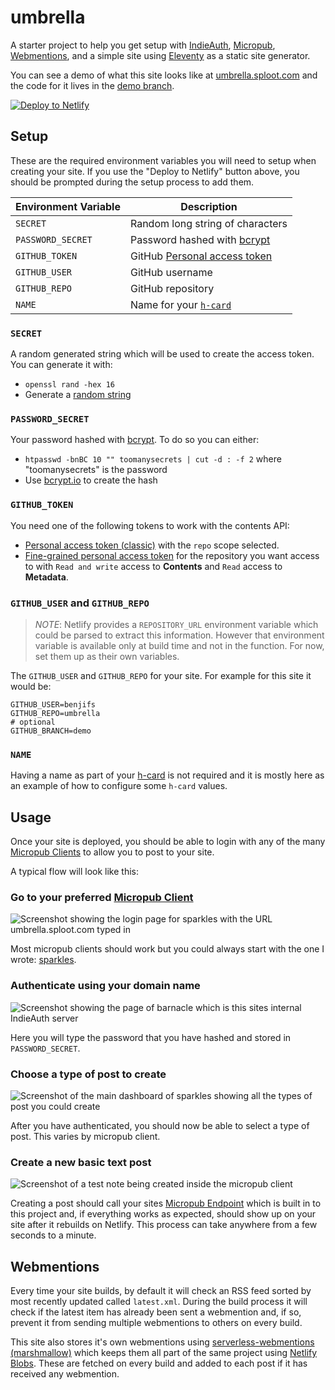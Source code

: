 # umbrella

A starter project to help you get setup with [IndieAuth](https://indieweb.org/IndieAuth),
[Micropub](https://indieweb.org/Micropub), [Webmentions](https://indieweb.org/Webmention),
and a simple site using [Eleventy](https://11ty.dev) as a static site generator.

You can see a demo of what this site looks like at [umbrella.sploot.com](https://umbrella.sploot.com)
and the code for it lives in the [demo branch](https://github.com/benjifs/umbrella/tree/demo).

[![Deploy to Netlify](https://www.netlify.com/img/deploy/button.svg)](https://app.netlify.com/start/deploy?repository=https://github.com/benjifs/umbrella)

## Setup

These are the required environment variables you will need to setup when creating
your site. If you use the "Deploy to Netlify" button above, you should be prompted
during the setup process to add them.

| Environment Variable | Description |
| --- | --- |
| `SECRET` | Random long string of characters |
| `PASSWORD_SECRET` | Password hashed with [bcrypt](https://en.wikipedia.org/wiki/Bcrypt) |
| `GITHUB_TOKEN` | GitHub [Personal access token](https://github.com/benjifs/github-store#setup) |
| `GITHUB_USER` | GitHub username |
| `GITHUB_REPO` | GitHub repository |
| `NAME` | Name for your [`h-card`](https://indieweb.org/h-card) |

### `SECRET`
A random generated string which will be used to create the access token. You can generate it with:
- `openssl rand -hex 16`
- Generate a [random string](https://generate-random.org/string-generator)

### `PASSWORD_SECRET`
Your password hashed with [bcrypt](https://en.wikipedia.org/wiki/Bcrypt). To do so you can either:
- `htpasswd -bnBC 10 "" toomanysecrets | cut -d : -f 2` where "toomanysecrets" is the password
- Use [bcrypt.io](https://www.bcrypt.io/) to create the hash

### `GITHUB_TOKEN`
You need one of the following tokens to work with the contents API:
- [Personal access token (classic)](https://docs.github.com/en/authentication/keeping-your-account-and-data-secure/managing-your-personal-access-tokens#creating-a-personal-access-token-classic) with the `repo` scope selected.
- [Fine-grained personal access token](https://docs.github.com/en/authentication/keeping-your-account-and-data-secure/managing-your-personal-access-tokens#creating-a-fine-grained-personal-access-token) for the repository you want access to with `Read and write` access to **Contents** and `Read` access to **Metadata**.

### `GITHUB_USER` and `GITHUB_REPO`
> *NOTE*: Netlify provides a `REPOSITORY_URL` environment variable which could be
> parsed to extract this information. However that environment variable is available
> only at build time and not in the function. For now, set them up as their own
> variables.

The `GITHUB_USER` and `GITHUB_REPO` for your site. For example for this site it would
be:
```
GITHUB_USER=benjifs
GITHUB_REPO=umbrella
# optional
GITHUB_BRANCH=demo
```

### `NAME`
Having a name as part of your [h-card](https://indieweb.org/h-card) is not required
and it is mostly here as an example of how to configure some `h-card` values.

## Usage

Once your site is deployed, you should be able to login with any of the many [Micropub Clients](https://indieweb.org/Micropub/Clients)
to allow you to post to your site.

A typical flow will look like this:

### Go to your preferred [Micropub Client](https://indieweb.org/Micropub/Clients)
![Screenshot showing the login page for sparkles with the URL umbrella.sploot.com typed in](/docs/1.png)

Most micropub clients should work but you could always start with the one I wrote: [sparkles](https://sparkles.sploot.com).

### Authenticate using your domain name
![Screenshot showing the page of barnacle which is this sites internal IndieAuth server](/docs/2.png)

Here you will type the password that you have hashed and stored in `PASSWORD_SECRET`.

### Choose a type of post to create
![Screenshot of the main dashboard of sparkles showing all the types of post you could create](/docs/3.png)

After you have authenticated, you should now be able to select a type of post. This
varies by micropub client.

### Create a new basic text post
![Screenshot of a test note being created inside the micropub client](/docs/4.png)

Creating a post should call your sites [Micropub Endpoint](https://indieweb.org/Micropub/Servers)
which is built in to this project and, if everything works as expected, should show
up on your site after it rebuilds on Netlify. This process can take anywhere from
a few seconds to a minute.

## Webmentions

Every time your site builds, by default it will check an RSS feed sorted by most
recently updated called `latest.xml`. During the build process it will check if
the latest item has already been sent a webmention and, if so, prevent it from
sending multiple webmentions to others on every build.

This site also stores it's own webmentions using [serverless-webmentions (marshmallow)](https://github.com/benjifs/serverless-webmentions)
which keeps them all part of the same project using [Netlify Blobs](https://docs.netlify.com/build/data-and-storage/netlify-blobs/).
These are fetched on every build and added to each post if it has received any
webmention.
